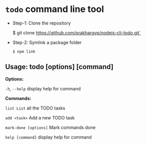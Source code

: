 # `todo` command line tool

- Step-1: Clone the repository

    $ git clone https://github.com/prakhargvp/nodejs-cli-todo.git`

- Step-2: Symlink a package folder

    `$ npm link` 


## Usage: todo [options] [command]

**Options:**

`-h`, `--help` display help for command

**Commands:**

`list List` all the TODO tasks

`add <task>` Add a new TODO task

`mark-done [options]` Mark commands done

`help [command]` display help for command
